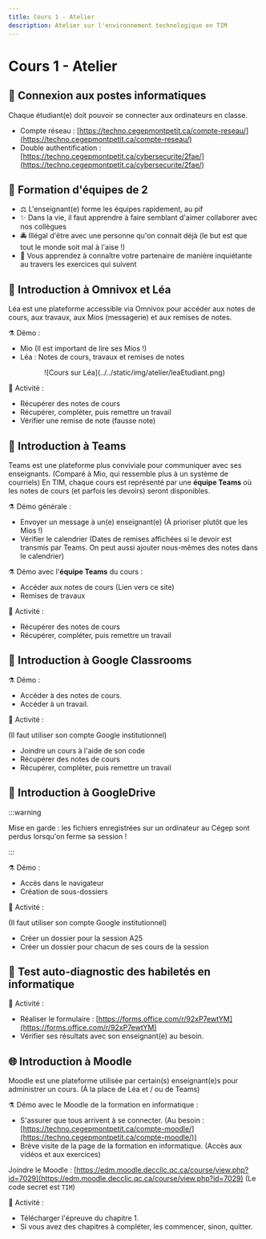 ```yaml
---
title: Cours 1 - Atelier
description: Atelier sur l'environnement technologique en TIM
---
```


# Cours 1 - Atelier

## 🔌 Connexion aux postes informatiques

Chaque étudiant(e) doit pouvoir se connecter aux ordinateurs en classe.

* Compte réseau : [https://techno.cegepmontpetit.ca/compte-reseau/](https://techno.cegepmontpetit.ca/compte-reseau/)
* Double authentification : [https://techno.cegepmontpetit.ca/cybersecurite/2fae/](https://techno.cegepmontpetit.ca/cybersecurite/2fae/)

## 👥 Formation d'équipes de 2

* ⚖ L'enseignant(e) forme les équipes rapidement, au pif
* ✨ Dans la vie, il faut apprendre à faire semblant d'aimer collaborer avec nos collègues
* 🚔 Illégal d'être avec une personne qu'on connait déjà (le but est que tout le monde soit mal à l'aise !)
* 📝 Vous apprendez à connaître votre partenaire de manière inquiétante au travers les exercices qui suivent

## 🏫 Introduction à Omnivox et Léa

Léa est une plateforme accessible via Omnivox pour accéder aux notes de cours, aux travaux, aux Mios (messagerie) et aux remises de notes.

⚗ Démo :

* Mio (Il est important de lire ses Mios !)
* Léa : Notes de cours, travaux et remises de notes

<center>![Cours sur Léa](../../static/img/atelier/leaEtudiant.png)</center>

🧪 Activité :

* Récupérer des notes de cours
* Récupérer, compléter, puis remettre un travail
* Vérifier une remise de note (fausse note)

## 👥 Introduction à Teams

Teams est une plateforme plus conviviale pour communiquer avec ses enseignants. (Comparé à Mio, qui ressemble plus à un système de courriels) En TIM, chaque cours est représenté par une **équipe Teams** où les notes de cours (et parfois les devoirs) seront disponibles.

⚗ Démo générale :

* Envoyer un message à un(e) enseignant(e) (À prioriser plutôt que les Mios !)
* Vérifier le calendrier (Dates de remises affichées si le devoir est transmis par Teams. On peut aussi ajouter nous-mêmes des notes dans le calendrier)

⚗ Démo avec l'**équipe Teams** du cours :

* Accéder aux notes de cours (Lien vers ce site)
* Remises de travaux

🧪 Activité :

* Récupérer des notes de cours
* Récupérer, compléter, puis remettre un travail

## 🧭 Introduction à Google Classrooms

⚗ Démo : 
* Accéder à des notes de cours.
* Accéder à un travail.

🧪 Activité :

(Il faut utiliser son compte Google institutionnel)

* Joindre un cours à l'aide de son code
* Récupérer des notes de cours
* Récupérer, compléter, puis remettre un travail

## 📂 Introduction à GoogleDrive

:::warning

Mise en garde : les fichiers enregistrées sur un ordinateur au Cégep sont perdus lorsqu'on ferme sa session !

:::

⚗ Démo :

* Accès dans le navigateur
* Création de sous-dossiers

🧪 Activité :

(Il faut utiliser son compte Google institutionnel)

* Créer un dossier pour la session A25
* Créer un dossier pour chacun de ses cours de la session

## 📝 Test auto-diagnostic des habiletés en informatique

🧪 Activité :

* Réaliser le formulaire : [https://forms.office.com/r/92xP7ewtYM](https://forms.office.com/r/92xP7ewtYM)
* Vérifier ses résultats avec son enseignant(e) au besoin.

## 🌐 Introduction à Moodle

Moodle est une plateforme utilisée par certain(s) enseignant(e)s pour administrer un cours. (À la place de Léa et / ou de Teams)

⚗ Démo avec le Moodle de la formation en informatique :

* S'assurer que tous arrivent à se connecter. (Au besoin : [https://techno.cegepmontpetit.ca/compte-moodle/](https://techno.cegepmontpetit.ca/compte-moodle/))
* Brève visite de la page de la formation en informatique. (Accès aux vidéos et aux exercices)

Joindre le Moodle : [https://edm.moodle.decclic.qc.ca/course/view.php?id=7029](https://edm.moodle.decclic.qc.ca/course/view.php?id=7029)
(Le code secret est `TIM`)

🧪 Activité :

* Télécharger l'épreuve du chapitre 1.
* Si vous avez des chapitres à compléter, les commencer, sinon, quitter.